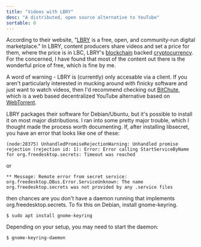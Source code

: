 ```yaml
---
title: "Videos with LBRY"
desc: "A distributed, open source alternative to YouTube"
sortable: 0
---
```


According to their website, "[LBRY](https://lbry.io/) is a free, open, and community-run digital marketplace." In LBRY, content producers share videos and set a price for them, where the price is in LBC, LBRY's [blockchain](https://en.wikipedia.org/wiki/Blockchain) backed [cryptocurrency](https://en.wikipedia.org/wiki/Cryptocurrency). For the concerned, I have found that most of the content out there is the wonderful price of free, which is fine by me.

A word of warning - LBRY is (currently) only accesable via a client. If you aren't particularly interested in mucking around with finicky software and just want to watch videos, then I'd recommend checking out [BitChute](https://www.bitchute.com/), which is a web based decentralized YouTube alternative based on [WebTorrent](https://webtorrent.io/).

LBRY packages their software for Debian/Ubuntu, but it's possible to install it on most major distributions. I ran into some pretty major trouble, which I thought made the process worth documenting. If, after installing libsecret, you have an error that looks like one of these:
```
(node:28375) UnhandledPromiseRejectionWarning: Unhandled promise rejection (rejection id: 1): Error: Error calling StartServiceByName for org.freedesktop.secrets: Timeout was reached
```
or
```
** Message: Remote error from secret service: org.freedesktop.DBus.Error.ServiceUnknown: The name org.freedesktop.secrets was not provided by any .service files
```
then chances are you don't have a daemon running that implements org.freedesktop.secrets. To fix this on Debian, install gnome-keyring.
```
$ sudo apt install gnome-keyring
```
Depending on your setup, you may need to start the daemon:
```
$ gnome-keyring-daemon
```
